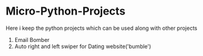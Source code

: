 # Micro-Python-Projects
Here i keep the python projects which can be used along with other projects

1. Email Bomber
2. Auto right and left swiper for Dating website('bumble')
